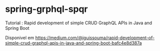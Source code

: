 # spring-grphql-spqr
Tutorial : Rapid development of simple CRUD GraphQL APIs in Java and Spring Boot

Disponivel em https://medium.com/@iguissouma/rapid-development-of-simple-crud-graphql-apis-in-java-and-spring-boot-bafc4e8d387a

